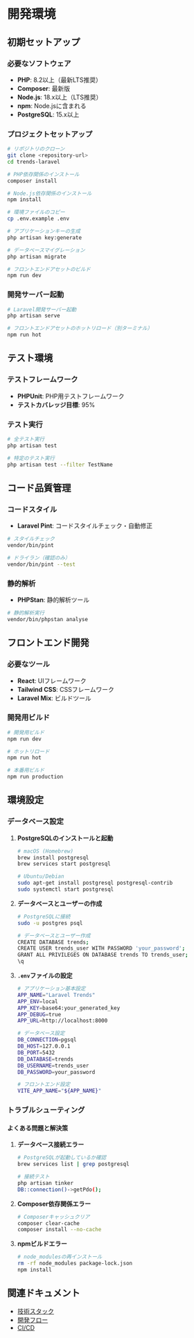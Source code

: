 # 開発環境

## 初期セットアップ

### 必要なソフトウェア

- **PHP**: 8.2以上（最新LTS推奨）
- **Composer**: 最新版
- **Node.js**: 18.x以上（LTS推奨）
- **npm**: Node.jsに含まれる
- **PostgreSQL**: 15.x以上

### プロジェクトセットアップ

```bash
# リポジトリのクローン
git clone <repository-url>
cd trends-laravel

# PHP依存関係のインストール
composer install

# Node.js依存関係のインストール
npm install

# 環境ファイルのコピー
cp .env.example .env

# アプリケーションキーの生成
php artisan key:generate

# データベースマイグレーション
php artisan migrate

# フロントエンドアセットのビルド
npm run dev
```

### 開発サーバー起動

```bash
# Laravel開発サーバー起動
php artisan serve

# フロントエンドアセットのホットリロード（別ターミナル）
npm run hot
```

## テスト環境

### テストフレームワーク

- **PHPUnit**: PHP用テストフレームワーク
- **テストカバレッジ目標**: 95%

### テスト実行

```bash
# 全テスト実行
php artisan test

# 特定のテスト実行
php artisan test --filter TestName
```

## コード品質管理

### コードスタイル

- **Laravel Pint**: コードスタイルチェック・自動修正

```bash
# スタイルチェック
vendor/bin/pint

# ドライラン（確認のみ）
vendor/bin/pint --test
```

### 静的解析

- **PHPStan**: 静的解析ツール

```bash
# 静的解析実行
vendor/bin/phpstan analyse
```

## フロントエンド開発

### 必要なツール

- **React**: UIフレームワーク
- **Tailwind CSS**: CSSフレームワーク
- **Laravel Mix**: ビルドツール

### 開発用ビルド

```bash
# 開発用ビルド
npm run dev

# ホットリロード
npm run hot

# 本番用ビルド
npm run production
```

## 環境設定

### データベース設定

1. **PostgreSQLのインストールと起動**
   ```bash
   # macOS (Homebrew)
   brew install postgresql
   brew services start postgresql
   
   # Ubuntu/Debian
   sudo apt-get install postgresql postgresql-contrib
   sudo systemctl start postgresql
   ```

2. **データベースとユーザーの作成**
   ```bash
   # PostgreSQLに接続
   sudo -u postgres psql
   
   # データベースとユーザー作成
   CREATE DATABASE trends;
   CREATE USER trends_user WITH PASSWORD 'your_password';
   GRANT ALL PRIVILEGES ON DATABASE trends TO trends_user;
   \q
   ```

3. **`.env`ファイルの設定**
   ```bash
   # アプリケーション基本設定
   APP_NAME="Laravel Trends"
   APP_ENV=local
   APP_KEY=base64:your_generated_key
   APP_DEBUG=true
   APP_URL=http://localhost:8000
   
   # データベース設定
   DB_CONNECTION=pgsql
   DB_HOST=127.0.0.1
   DB_PORT=5432
   DB_DATABASE=trends
   DB_USERNAME=trends_user
   DB_PASSWORD=your_password
   
   # フロントエンド設定
   VITE_APP_NAME="${APP_NAME}"
   ```

### トラブルシューティング

#### よくある問題と解決策

1. **データベース接続エラー**
   ```bash
   # PostgreSQLが起動しているか確認
   brew services list | grep postgresql
   
   # 接続テスト
   php artisan tinker
   DB::connection()->getPdo();
   ```

2. **Composer依存関係エラー**
   ```bash
   # Composerキャッシュクリア
   composer clear-cache
   composer install --no-cache
   ```

3. **npmビルドエラー**
   ```bash
   # node_modulesの再インストール
   rm -rf node_modules package-lock.json
   npm install
   ```

## 関連ドキュメント

- [技術スタック](技術スタック)
- [開発フロー](開発フロー)
- [CI/CD](CI-CD)